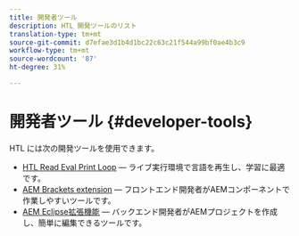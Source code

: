 ```yaml
---
title: 開発者ツール
description: HTL 開発ツールのリスト
translation-type: tm+mt
source-git-commit: d7efae3d1b4d1bc22c63c21f544a99bf0ae4b3c9
workflow-type: tm+mt
source-wordcount: '87'
ht-degree: 31%

---
```



# 開発者ツール {#developer-tools}

HTL には次の開発ツールを使用できます。

* [HTL Read Eval Print Loop](https://github.com/Adobe-Marketing-Cloud/aem-htl-repl)  — ライブ実行環境で言語を再生し、学習に最適です。
* [AEM Brackets extension](https://docs.adobe.com/content/help/en/experience-manager-65/developing/devtools/aem-brackets.html)  — フロントエンド開発者がAEMコンポーネントで作業しやすいツールです。
* [AEM Eclipse拡張機能](https://docs.adobe.com/content/help/en/experience-manager-65/developing/devtools/aem-eclipse.html)  — バックエンド開発者がAEMプロジェクトを作成し、簡単に編集できるツールです。
